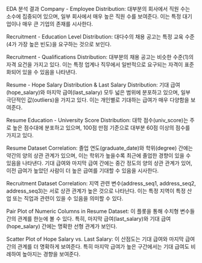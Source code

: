 EDA 분석 결과
Company - Employee Distribution: 대부분의 회사에서 직원 수는 소수에 집중되어 있으며, 일부 회사에서 매우 높은 직원 수를 보여준다. 이는 특정 대기업이나 매우 큰 기업의 존재를 시사한다.

Recruitment - Education Level Distribution: 대다수의 채용 공고는 특정 교육 수준(4가 가장 높은 빈도)을 요구하는 것으로 보인다.

Recruitment - Qualifications Distribution: 대부분의 채용 공고는 비슷한 수준(1)의 자격 요건을 가지고 있다. 이는 특정 업계나 직무에서 일반적으로 요구되는 자격이 표준화되어 있을 수 있음을 나타낸다.

Resume - Hope Salary Distribution & Last Salary Distribution: 기대 급여(hope_salary)와 마지막 급여(last_salary) 모두 넓은 범위에 분포하고 있으며, 일부 극단적인 값(outliers)을 가지고 있다. 이는 개인별로 기대하는 급여가 매우 다양함을 보여준다.

Resume Education - University Score Distribution: 대학 점수(univ_score)는 주로 높은 점수대에 분포하고 있으며, 100점 만점 기준으로 대부분 60점 이상의 점수를 가지고 있다.

Resume Dataset Correlation: 졸업 연도(graduate_date)와 학위(degree) 간에는 약간의 양의 상관 관계가 있으며, 이는 학위가 높을수록 최근에 졸업한 경향이 있을 수 있음을 나타낸다. 기대 급여와 마지막 급여 간에는 중간 정도의 양의 상관 관계가 있어, 이전 급여가 높았던 사람이 더 높은 급여를 기대할 수 있음을 시사한다.

Recruitment Dataset Correlation: 지역 관련 변수(address_seq1, address_seq2, address_seq3)는 서로 상관 관계가 높은 것으로 나타난다. 이는 특정 지역이 특정 산업 또는 직업과 관련이 있을 수 있음을 의미할 수 있다.

Pair Plot of Numeric Columns in Resume Dataset: 이 플롯을 통해 수치형 변수들 간의 관계를 한눈에 볼 수 있다. 특히, 마지막 급여(last_salary)와 기대 급여(hope_salary) 간에는 명확한 선형 관계가 보인다.

Scatter Plot of Hope Salary vs. Last Salary: 이 산점도는 기대 급여와 마지막 급여 간의 관계를 더 명확하게 보여준다. 특히 마지막 급여가 높은 구간에서는 기대 급여도 비례하여 높아지는 경향을 보여준다.
